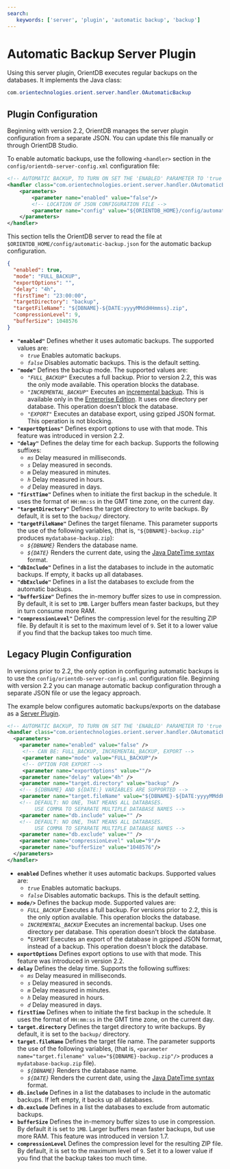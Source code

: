 ```yaml
---
search:
   keywords: ['server', 'plugin', 'automatic backup', 'backup']
---
```


# Automatic Backup Server Plugin

Using this server plugin, OrientDB executes regular backups on the databases.  It implements the Java class:

```java
com.orientechnologies.orient.server.handler.OAutomaticBackup
```


## Plugin Configuration

Beginning with version 2.2, OrientDB manages the server plugin configuration from a separate JSON.  You can update this file manually or through OrientDB Studio.

To enable automatic backups, use the following `<handler>` section in the `config/orientdb-server-config.xml` configuration file:

```xml
<!-- AUTOMATIC BACKUP, TO TURN ON SET THE 'ENABLED' PARAMETER TO 'true' -->
<handler class="com.orientechnologies.orient.server.handler.OAutomaticBackup">
    <parameters>
        <parameter name="enabled" value="false"/>
        <!-- LOCATION OF JSON CONFIGURATION FILE -->
        <parameter name="config" value="${ORIENTDB_HOME}/config/automatic-backup.json"/>
    </parameters>
</handler>
```

This section tells the OrientDB server to read the file at `$ORIENTDB_HOME/config/automatic-backup.json` for the automatic backup configuration.

```json
{
  "enabled": true,
  "mode": "FULL_BACKUP",
  "exportOptions": "",
  "delay": "4h",
  "firstTime": "23:00:00",
  "targetDirectory": "backup",
  "targetFileName": "${DBNAME}-${DATE:yyyyMMddHHmmss}.zip",
  "compressionLevel": 9,
  "bufferSize": 1048576
}
```

- **`"enabled"`** Defines whether it uses automatic backups.  The supported values are:
  - *`true`* Enables automatic backups.
  - *`false`* Disables automatic backups.  This is the default setting.
- **`"mode"`** Defines the backup mode.  The supported values are:
  - *`"FULL_BACKUP"`* Executes a full backup.  Prior to version 2.2, this was the only mode available.  This operation blocks the database.
  - *`"INCREMENTAL_BACKUP"`* Executes an [incremental backup](../admin/Incremental-Backup-And-Restore.md).  This is available only in the [Enterprise Edition](../ee/Enterprise-Edition.md).  It uses one directory per database.  This operation doesn't block the database.
  - *`"EXPORT"`* Executes an database export, using gziped JSON format. This operation is not blocking.
- **`"exportOptions"`** Defines export options to use with that mode.  This feature was introduced in version 2.2.
- **`"delay"`** Defines the delay time for each backup.  Supports the following suffixes:
  - *`ms`* Delay measured in milliseconds.
  - *`s`* Delay measured in seconds.
  - *`m`* Delay measured in minutes.
  - *`h`* Delay measured in hours.
  - *`d`* Delay measured in days.
- **`"firstTime"`** Defines when to initiate the first backup in the schedule.  It uses the format of `HH:mm:ss` in the GMT time zone, on the current day.
- **`"targetDirectory"`** Defines the target directory to write backups.  By default, it is set to the `backup/` directory.
- **`"targetFileName"`** Defines the target filename.  This parameter supports the use of the following variables, (that is, `"${DBNAME}-backup.zip"` produces `mydatabase-backup.zip`):
  - *`${DBNAME}`* Renders the database name.
  - *`${DATE}`* Renders the current date, using the [Java DateTime syntax](http://download.oracle.com/javase/1,5.0/docs/api/java/text/SimpleDateFormat.html) format.
- **`"dbInclude"`** Defines in a list the databases to include in the automatic backups.  If empty, it backs up all databases.
- **`"dbExclude"`** Defines in a list the databases to exclude from the automatic backups.
- **`"bufferSize"`** Defines the in-memory buffer sizes to use in compression.  By default, it is set to `1MB`.  Larger buffers mean faster backups, but they in turn consume more RAM.
- **`"compressionLevel"`** Defines the compression level for the resulting ZIP file.  By default it is set to the maximum level of `9`.  Set it to a lower value if you find that the backup takes too much time.


## Legacy Plugin Configuration

In versions prior to 2.2, the only option in configuring automatic backups is to use the `config/orientdb-server-config.xml` configuration file.   Beginning with version 2.2 you can manage automatic backup configuration through a separate JSON file or use the legacy approach.

The example below configures automatic backups/exports on the database as a [Server Plugin](../DB-Server.md#handlers).


```xml
<!-- AUTOMATIC BACKUP, TO TURN ON SET THE 'ENABLED' PARAMETER TO 'true' -->
<handler class="com.orientechnologies.orient.server.handler.OAutomaticBackup">
  <parameters>
    <parameter name="enabled" value="false" />
     <!-- CAN BE: FULL_BACKUP, INCREMENTAL_BACKUP, EXPORT -->
     <parameter name="mode" value="FULL_BACKUP"/>
     <!-- OPTION FOR EXPORT -->
     <parameter name="exportOptions" value=""/>
    <parameter name="delay" value="4h" />
    <parameter name="target.directory" value="backup" />
    <!-- ${DBNAME} AND ${DATE:} VARIABLES ARE SUPPORTED -->
    <parameter name="target.fileName" value="${DBNAME}-${DATE:yyyyMMddHHmmss}.zip" />
    <!-- DEFAULT: NO ONE, THAT MEANS ALL DATABASES. 
	     USE COMMA TO SEPARATE MULTIPLE DATABASE NAMES -->
    <parameter name="db.include" value="" />
    <!-- DEFAULT: NO ONE, THAT MEANS ALL DATABASES. 
	     USE COMMA TO SEPARATE MULTIPLE DATABASE NAMES -->
    <parameter name="db.exclude" value="" />
    <parameter name="compressionLevel" value="9"/>
    <parameter name="bufferSize" value="1048576"/>
  </parameters>
</handler>
```


- **`enabled`** Defines whether it uses automatic backups.  Supported values are:
  - *`true`* Enables automatic backups.
  - *`false`* Disables automatic backups.  This is the default setting.
- **`mode/>`** Defines the backup mode.  Supported values are:
  - *`FULL_BACKUP`* Executes a full backup.  For versions prior to 2.2, this is the only option available.  This operation blocks the database.
  - *`INCREMENTAL_BACKUP`* Executes an incremental backup.  Uses one directory per database.  This operation doesn't block the database.
  - *`EXPORT` Executes an export of the database in gzipped JSON format, instead of a backup.  This operation doesn't block the database.
- **`exportOptions`** Defines export options to use with that mode.  This feature was introduced in version 2.2.
- **`delay`** Defines the delay time.  Supports the following suffixes:
  - *`ms`* Delay measured in milliseconds.
  - *`s`* Delay measured in seconds.
  - *`m`* Delay measured in minutes.
  - *`h`* Delay measured in hours.
  - *`d`* Delay measured in days.
- **`firstTime`** Defines when to initiate the first backup in the schedule.  It uses the format of `HH:mm:ss` in the GMT time zone, on the current day.
- **`target.directory`** Defines the target directory to write backups.  By default, it is set to the `backup/` directory.
- **`target.fileName`** Defines the target file name.  The parameter supports the use of the following variables, (that is, `<parameter name="target.filename" value="${DBNAME}-backup.zip"/>` produces a `mydatabase-backup.zip` file).
  - *`${DBNAME}`* Renders the database name.
  - *`${DATE}`* Renders the current date, using the [Java DateTime syntax](http://download.oracle.com/javase/1,5.0/docs/api/java/text/SimpleDateFormat.html) format.
- **`db.include`** Defines in a list the databases to include in the automatic backups.  If left empty, it backs up all databases.
- **`db.exclude`** Defines in a list the databases to exclude from automatic backups.
- **`bufferSize`** Defines the in-memory buffer sizes to use in compression.  By default it is set to `1MB`.  Larger buffers mean faster backups, but use more RAM.  This feature was introduced in version 1.7.
- **`compressionLevel`** Defines the compression level for the resulting ZIP file.  By default, it is set to the maximum level of `9`.  Set it to a lower value if you find that the backup takes too much time.


